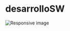 # desarrolloSW
<img src="https://www.dzoom.org.es/wp-content/uploads/2017/07/seebensee-2384369-810x540.jpg" class="img-fluid" alt="Responsive image">
